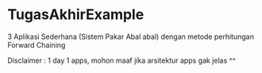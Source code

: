 # TugasAkhirExample

3 Aplikasi Sederhana (Sistem Pakar Abal abal) dengan metode perhitungan Forward Chaining

Disclaimer : 1 day 1 apps, mohon maaf jika arsitektur apps gak jelas ^^


